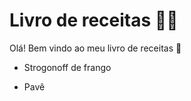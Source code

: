 # Livro de receitas :man_cook:

Olá! Bem vindo ao meu livro de receitas :clap:

- Strogonoff de frango

- Pavê